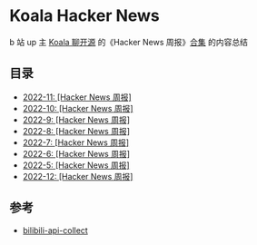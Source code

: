 # Koala Hacker News
 b 站 up 主 [Koala 聊开源](https://space.bilibili.com/489667127) 的《Hacker News 周报》[合集](https://space.bilibili.com/489667127/channel/collectiondetail?sid=249279) 的内容总结

## 目录

- [2022-11: [Hacker News 周报]](..\Hacker-News\2022-11-Hacker-News.md)
- [2022-10: [Hacker News 周报]](..\Hacker-News\2022-10-Hacker-News.md)
- [2022-9: [Hacker News 周报]](..\Hacker-News\2022-9-Hacker-News.md)
- [2022-8: [Hacker News 周报]](..\Hacker-News\2022-8-Hacker-News.md)
- [2022-7: [Hacker News 周报]](..\Hacker-News\2022-7-Hacker-News.md)
- [2022-6: [Hacker News 周报]](..\Hacker-News\2022-6-Hacker-News.md)
- [2022-5: [Hacker News 周报]](..\Hacker-News\2022-5-Hacker-News.md)
- [2022-12: [Hacker News 周报]](..\Hacker-News\2022-12-Hacker-News.md)

## 参考

 - [bilibili-api-collect](https://github.com/SocialSisterYi/bilibili-API-collect)